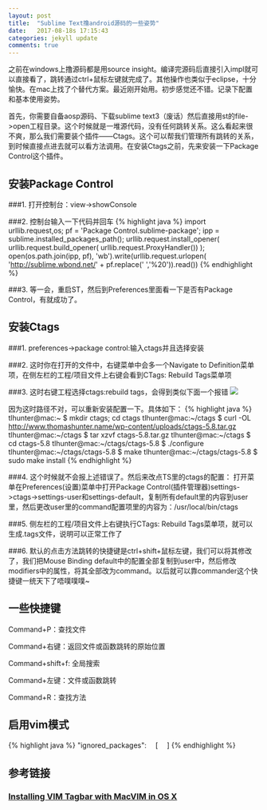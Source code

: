 ```yaml
---
layout: post
title:  "Sublime Text撸android源码的一些姿势"
date:   2017-08-18s 17:15:43
categories: jekyll update
comments: true
---
```

之前在windows上撸源码都是用source insight。编译完源码后直接引入impl就可以直接看了，跳转通过ctrl+鼠标左键就完成了。其他操作也类似于eclipse，十分愉快。在mac上找了个替代方案。最近刚开始用。初步感觉还不错。记录下配置和基本使用姿势。
<!--break-->

首先，你需要自备aosp源码、下载sublime text3（废话）然后直接用st的file->open工程目录。这个时候就是一堆源代码，没有任何跳转关系。这么看起来很不爽，那么我们需要装个插件——Ctags。这个可以帮我们管理所有跳转的关系，到时候直接点进去就可以看方法调用。在安装Ctags之前，先来安装一下Package Control这个插件。

## 安装Package Control

###1. 打开控制台：view->showConsole

###2. 控制台输入一下代码并回车
{% highlight java %}
import urllib.request,os; pf = 'Package Control.sublime-package'; ipp = sublime.installed_packages_path(); urllib.request.install_opener( urllib.request.build_opener( urllib.request.ProxyHandler()) ); open(os.path.join(ipp, pf), 'wb').write(urllib.request.urlopen( 'http://sublime.wbond.net/' + pf.replace(' ','%20')).read())
{% endhighlight %}

###3. 等一会，重启ST，然后到Preferences里面看一下是否有Package Control，有就成功了。

## 安装Ctags

###1. preferences→package control:输入ctags并且选择安装

###2. 这时你在打开的文件中，右键菜单中会多一个Navigate to Definition菜单项，在侧左栏的工程/项目文件上右键会看到CTags: Rebuild Tags菜单项

###3. 这时右键工程选择ctags:rebuild tags，会得到类似下面一个报错
![](http://pahdlppe7.bkt.clouddn.com/Sublime:error.jpeg)

因为这时路径不对，可以重新安装配置一下。具体如下：
{% highlight java %}
tlhunter@mac:~ $ mkdir ctags; cd ctags
tlhunter@mac:~/ctags $ curl -OL http://www.thomashunter.name/wp-content/uploads/ctags-5.8.tar.gz
tlhunter@mac:~/ctags $ tar xzvf ctags-5.8.tar.gz
tlhunter@mac:~/ctags $ cd ctags-5.8
tlhunter@mac:~/ctags/ctags-5.8 $ ./configure
tlhunter@mac:~/ctags/ctags-5.8 $ make
tlhunter@mac:~/ctags/ctags-5.8 $ sudo make install
{% endhighlight %}

###4. 这个时候就不会报上述错误了。然后来改点TS里的ctags的配置：
打开菜单在Preferences(设置)菜单中打开Package Control(插件管理器)settings->ctags->settings-user和settings-default，复制所有default里的内容到user里，然后更改user里的command配置项里的内容为：/usr/local/bin/ctags

###5. 侧左栏的工程/项目文件上右键执行CTags: Rebuild Tags菜单项，就可以生成.tags文件，说明可以正常工作了

###6. 默认的点击方法跳转的快捷键是ctrl+shift+鼠标左键，我们可以将其修改了，我们把Mouse Binding default中的配置全部复制到user中，然后修改modifiers中的属性，将其全部改为command。以后就可以靠commander这个快捷键一统天下了唔噗噗噗~

## 一些快捷键 

Command+P：查找文件

Command+右键：返回文件或函数跳转的原始位置

Command+shift+f: 全局搜索

Command+左键：文件或函数跳转

Command+R：查找方法

## 启用vim模式
{% highlight java %}
 "ignored_packages":
　[
　]
{% endhighlight %}

## 参考链接

### [](http://yupengt66y.wang/2016/03/17/SublimeText-AndroidSourceConfig/http://jingyan.baidu.com/article/48206aeafba820216ad6b3f5.html)

### [Installing VIM Tagbar with MacVIM in OS X](https://thomashunter.name/blog/installing-vim-tagbar-with-macvim-in-os-x/)
